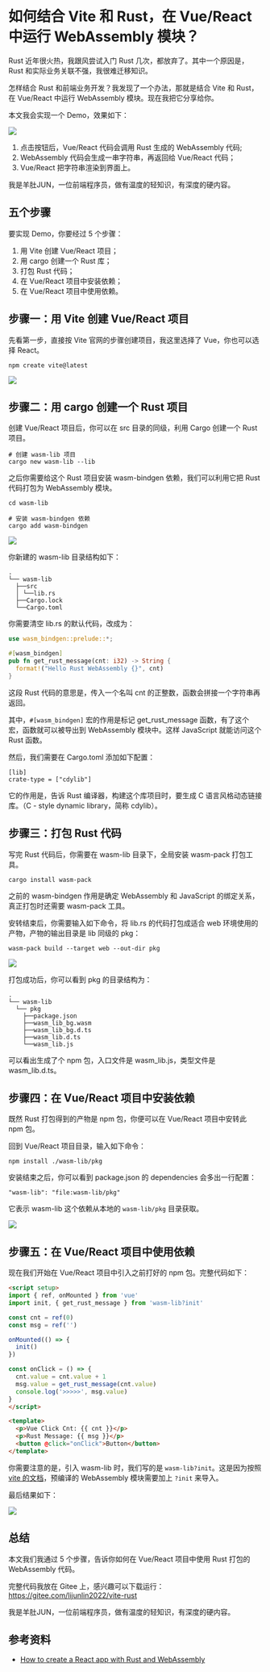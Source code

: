 # 如何结合 Vite 和 Rust，在 Vue/React 中运行 WebAssembly 模块？

Rust 近年很火热，我跟风尝试入门 Rust 几次，都放弃了。其中一个原因是，Rust 和实际业务关联不强，我很难迁移知识。

怎样结合 Rust 和前端业务开发？我发现了一个办法，那就是结合 Vite 和 Rust，在 Vue/React 中运行 WebAssembly 模块。现在我把它分享给你。

本文我会实现一个 Demo，效果如下：

![](./img/demo.png)

1. 点击按钮后，Vue/React 代码会调用 Rust 生成的 WebAssembly 代码;
2. WebAssembly 代码会生成一串字符串，再返回给 Vue/React 代码；
3. Vue/React 把字符串渲染到界面上。

我是羊肚JUN，一位前端程序员，做有温度的轻知识，有深度的硬内容。

## 五个步骤

要实现 Demo，你要经过 5 个步骤：

1. 用 Vite 创建 Vue/React 项目；
2. 用 cargo 创建一个 Rust 库；
3. 打包 Rust 代码；
4. 在 Vue/React 项目中安装依赖；
5. 在 Vue/React 项目中使用依赖。

## 步骤一：用 Vite 创建 Vue/React 项目

先看第一步，直接按 Vite 官网的步骤创建项目，我这里选择了 Vue，你也可以选择 React。

```shell
npm create vite@latest
```

![](./img/vite.png)

## 步骤二：用 cargo 创建一个 Rust 项目

创建 Vue/React 项目后，你可以在 src 目录的同级，利用 Cargo 创建一个 Rust 项目。 

```shell
# 创建 wasm-lib 项目
cargo new wasm-lib --lib
```

之后你需要给这个 Rust 项目安装 wasm-bindgen 依赖，我们可以利用它把 Rust 代码打包为 WebAssembly 模块。

```shell
cd wasm-lib

# 安装 wasm-bindgen 依赖
cargo add wasm-bindgen
```

![](./img/cargo.png)

你新建的 wasm-lib 目录结构如下：

```
.
└── wasm-lib
  ├──src
  │ └──lib.rs
  ├──Cargo.lock
  └──Cargo.toml
```

你需要清空 lib.rs 的默认代码，改成为：

```rust
use wasm_bindgen::prelude::*;

#[wasm_bindgen]
pub fn get_rust_message(cnt: i32) -> String {
  format!("Hello Rust WebAssembly {}", cnt)
}
```

这段 Rust 代码的意思是，传入一个名叫 cnt 的正整数，函数会拼接一个字符串再返回。

其中，`#[wasm_bindgen]` 宏的作用是标记 get_rust_message 函数，有了这个宏，函数就可以被导出到 WebAssembly 模块中。这样 JavaScript 就能访问这个 Rust 函数。

然后，我们需要在 Cargo.toml 添加如下配置：

```
[lib]
crate-type = ["cdylib"]
```

它的作用是，告诉 Rust 编译器，构建这个库项目时，要生成 C 语言风格动态链接库。（C - style dynamic library，简称 cdylib）。

## 步骤三：打包 Rust 代码

写完 Rust 代码后，你需要在 wasm-lib 目录下，全局安装 wasm-pack 打包工具。

```shell
cargo install wasm-pack
```

之前的 wasm-bindgen 作用是确定 WebAssembly 和 JavaScript 的绑定关系，真正打包时还需要 wasm-pack 工具。

安转结束后，你需要输入如下命令，将 lib.rs 的代码打包成适合 web 环境使用的产物，产物的输出目录是 lib 同级的 pkg：

```shell
wasm-pack build --target web --out-dir pkg
```

![](./img/build.png)

打包成功后，你可以看到 pkg 的目录结构为：

```
.
└── wasm-lib
  └── pkg
    ├──package.json
    ├──wasm_lib_bg.wasm
    ├──wasm_lib_bg.d.ts
    ├──wasm_lib.d.ts
    └──wasm_lib.js
```

可以看出生成了个 npm 包，入口文件是 wasm_lib.js，类型文件是 wasm_lib.d.ts。

## 步骤四：在 Vue/React 项目中安装依赖

既然 Rust 打包得到的产物是 npm 包，你便可以在 Vue/React 项目中安转此 npm 包。

回到 Vue/React 项目目录，输入如下命令：

```shell
npm install ./wasm-lib/pkg
```

安装结束之后，你可以看到 package.json 的 dependencies 会多出一行配置：

```
"wasm-lib": "file:wasm-lib/pkg"
```

它表示 wasm-lib 这个依赖从本地的 `wasm-lib/pkg` 目录获取。

![](./img/package.png)

## 步骤五：在 Vue/React 项目中使用依赖

现在我们开始在 Vue/React 项目中引入之前打好的 npm 包。完整代码如下：

```html
<script setup>
import { ref, onMounted } from 'vue'
import init, { get_rust_message } from 'wasm-lib?init'

const cnt = ref(0)
const msg = ref('')

onMounted(() => {
  init()
})

const onClick = () => {
  cnt.value = cnt.value + 1
  msg.value = get_rust_message(cnt.value)
  console.log('>>>>>', msg.value)
}
</script>

<template>
  <p>Vue Click Cnt: {{ cnt }}</p>
  <p>Rust Message: {{ msg }}</p>
  <button @click="onClick">Button</button>
</template>
```

你需要注意的是，引入 wasm-lib 时，我们写的是 `wasm-lib?init`。这是因为按照 [vite 的文档](https://vitejs.cn/vite3-cn/guide/features.html#webassembly)，预编译的 WebAssembly 模块需要加上 `?init` 来导入。

最后结果如下：

![](./img/demo.png)

## 总结

本文我们我通过 5 个步骤，告诉你如何在 Vue/React 项目中使用 Rust 打包的 WebAssembly 代码。

完整代码我放在 Gitee 上，感兴趣可以下载运行：https://gitee.com/lijunlin2022/vite-rust

我是羊肚JUN，一位前端程序员，做有温度的轻知识，有深度的硬内容。

## 参考资料

- [How to create a React app with Rust and WebAssembly](https://www.tkat0.dev/posts/how-to-create-a-react-app-with-rust-and-wasm/)
